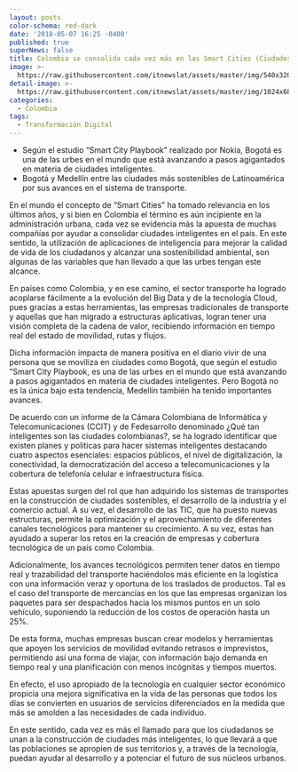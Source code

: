 ```yaml
---
layout: posts
color-schema: red-dark
date: '2018-05-07 16:25 -0400'
published: true
superNews: false
title: Colombia se consolida cada vez más en las Smart Cities (Ciudades Inteligentes)
image: >-
  https://raw.githubusercontent.com/itnewslat/assets/master/img/540x320/Smartcities-p.jpg
detail-image: >-
  https://raw.githubusercontent.com/itnewslat/assets/master/img/1024x680/Smartcities-g.jpg
categories:
  - Colombia
tags:
  - Transformación Digital
---
```

- Según el estudio “Smart City Playbook” realizado por Nokia, Bogotá es una de las urbes en el mundo que está avanzando a pasos agigantados en materia de ciudades inteligentes. 
- Bogotá y Medellín entre las ciudades más sostenibles de Latinoamérica por sus avances en el sistema de transporte.
 
En el mundo el concepto de “Smart Cities” ha tomado relevancia en los últimos años, y si bien en Colombia el término es aún incipiente en la administración urbana, cada vez se evidencia más la apuesta de muchas compañías por ayudar a consolidar ciudades inteligentes en el país. En este sentido, la utilización de aplicaciones de inteligencia para mejorar la calidad de vida de los ciudadanos y alcanzar una sostenibilidad ambiental, son algunas de las variables que han llevado a que las urbes tengan este alcance.

En países como Colombia, y en ese camino, el sector transporte ha logrado acoplarse fácilmente a la evolución del Big Data y de la tecnología Cloud, pues gracias a estas herramientas, las empresas tradicionales de transporte y aquellas que han migrado a estructuras aplicativas, logran tener una visión completa de la cadena de valor, recibiendo información en tiempo real del estado de movilidad, rutas y flujos.

Dicha información impacta de manera positiva en el diario vivir de una persona que se moviliza en ciudades como Bogotá, que según el estudio “Smart City Playbook, es una de las urbes en el mundo que está avanzando a pasos agigantados en materia de ciudades inteligentes. Pero Bogotá no es la única bajo esta tendencia, Medellín también ha tenido importantes avances.

De acuerdo con un informe de la Cámara Colombiana de Informática y Telecomunicaciones (CCIT) y de Fedesarrollo denominado ¿Qué tan inteligentes son las ciudades colombianas?, se ha logrado identificar que existen planes y políticas para hacer sistemas inteligentes destacando cuatro aspectos esenciales: espacios públicos, el nivel de digitalización, la conectividad, la democratización del acceso a telecomunicaciones y la cobertura de telefonía celular e infraestructura física.

Estas apuestas surgen del rol que han adquirido los sistemas de transportes en la construcción de ciudades sostenibles, el desarrollo de la industria y el comercio actual. A su vez, el desarrollo de las TIC, que ha puesto nuevas estructuras, permite la optimización y el aprovechamiento de diferentes canales tecnológicos para mantener su crecimiento. A su vez, estas han ayudado a superar los retos en la creación de empresas y cobertura tecnológica de un país como Colombia.

Adicionalmente, los avances tecnológicos permiten tener datos en tiempo real y trazabilidad del transporte haciéndolos más eficiente en la logística con una información veraz y oportuna de los traslados de productos. Tal es el caso del transporte de mercancías en los que las empresas organizan los paquetes para ser despachados hacia los mismos puntos en un solo vehículo, suponiendo la reducción de los costos de operación hasta un 25%.

De esta forma, muchas empresas buscan crear modelos y herramientas que apoyen los servicios de movilidad evitando retrasos e imprevistos, permitiendo así una forma de viajar, con información bajo demanda en tiempo real y una planificación con menos incógnitas y tiempos muertos.

En efecto, el uso apropiado de la tecnología en cualquier sector económico propicia una mejora significativa en la vida de las personas que todos los días se convierten en usuarios de servicios diferenciados en la medida que más se amolden a las necesidades de cada individuo.

En este sentido, cada vez es más el llamado para que los ciudadanos se unan a la construcción de ciudades más inteligentes, lo que llevará a que las poblaciones se apropien de sus territorios y, a través de la tecnología, puedan ayudar al desarrollo y a potenciar el futuro de sus núcleos urbanos.